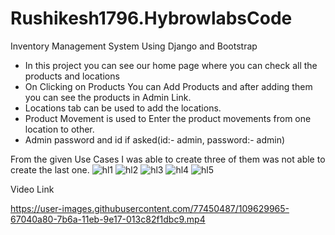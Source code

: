 


# Rushikesh1796.HybrowlabsCode

Inventory Management System Using Django and Bootstrap


- In this project you can see our home page where you can check all the products and locations
- On Clicking on Products You can Add Products and after adding them you can see the products in Admin Link.
- Locations tab can be used to add the locations.
- Product Movement is used to Enter the product movements from one location to other.
- Admin password and id if asked(id:- admin, password:- admin)

From the given Use Cases I was able to create three of them was not able to create the last one.
![hl1](https://user-images.githubusercontent.com/77450487/109627860-112e6300-7b68-11eb-978d-4eda6e8b8736.png)
![hl2](https://user-images.githubusercontent.com/77450487/109628008-42a72e80-7b68-11eb-8673-0738c4096119.jpg)
![hl3](https://user-images.githubusercontent.com/77450487/109628013-45098880-7b68-11eb-9beb-714cd330172e.jpg)
![hl4](https://user-images.githubusercontent.com/77450487/109628034-49ce3c80-7b68-11eb-9e19-df0ba08e3262.jpg)
![hl5](https://user-images.githubusercontent.com/77450487/109628044-4cc92d00-7b68-11eb-8ddb-c3fa073122e8.jpg)


Video Link 

https://user-images.githubusercontent.com/77450487/109629965-67040a80-7b6a-11eb-9e17-013c82f1dbc9.mp4
